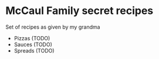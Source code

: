 # McCaul Family secret recipes 

Set of recipes as given by my grandma

- Pizzas (TODO)
- Sauces (TODO)
- Spreads (TODO)
